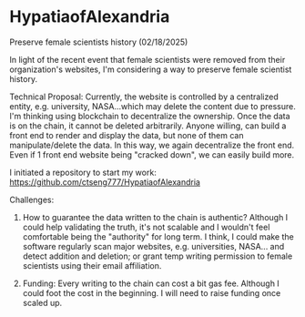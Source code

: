 # HypatiaofAlexandria

Preserve female scientists history (02/18/2025)

In light of the recent event that female scientists were removed from their organization's websites, I'm considering a way to preserve female scientist history.

Technical Proposal:
Currently, the website is controlled by a centralized entity, e.g. university, NASA...which may delete the content due to pressure. I'm thinking using blockchain to decentralize the ownership. Once the data is on the chain, it cannot be deleted arbitrarily. Anyone willing, can build a front end to render and display the data, but none of them can manipulate/delete the data. In this way, we again decentralize the front end. Even if 1 front end website being "cracked down", we can easily build more.

I initiated a repository to start my work: https://github.com/ctseng777/HypatiaofAlexandria

Challenges:

1. How to guarantee the data written to the chain is authentic? Although I could help validating the truth, it's not scalable and I wouldn't feel comfortable being the "authority" for long term. I think, I could make the software regularly scan major websites, e.g. universities, NASA... and detect addition and deletion; or grant temp writing permission to female scientists using their email affiliation.

2. Funding: Every writing to the chain can cost a bit gas fee. Although I could foot the cost in the beginning. I will need to raise funding once scaled up.
